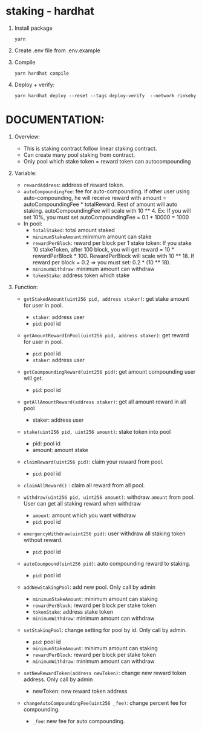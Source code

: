 # staking - hardhat

1. Install package 
    ```
    yarn
    ``` 
    
2. Create .env file from .env.example
3. Compile
    ```
    yarn hardhat compile
    ```
4. Deploy + verify:
    ```
    yarn hardhat deploy --reset --tags deploy-verify  --network rinkeby
    
    ```
# DOCUMENTATION:

1. Overview:
   - This is staking contract follow linear staking contract.
   - Can create many pool staking from contract.
   - Only pool which stake token = reward token can autocompounding


2. Variable:
   - `rewardAddress`: address of reward token.
   - `autoCompoundingFee`: fee for auto-compounding. If other user using auto-compounding, he will receive reward with amount = autoCompoundingFee * totalReward. Rest of amount will auto staking. autoCompoundingFee will scale with 10 ** 4. Ex: If you will set 10%, you must set autoCompoundingFee = 0.1 * 10000 = 1000
   - In pool:
      - `totalStaked`: total amount staked
      - `minimumStakeAmount`:minimum amount can stake
      - `rewardPerBlock`: reward per block per 1 stake token: If you stake 10 stakeToken, after 100 block, you will get reward = 10 * rewardPerBlock * 100. RewardPerBlock will scale with 10 ** 18. If reward per block = 0.2 => you must set: 0.2 * (10 ** 18).
      - `minimumWithdraw`: minimum amount can withdraw
      - `tokenStake`: address token which stake
3. Function:

   - `getStakedAmount(uint256 pid, address staker)`: get stake amount for user in pool.

       - `staker`: address user
       - `pid`: pool id

   - `getAmountRewardInPool(uint256 pid, address staker)`: get reward for user in pool.
       - `pid`: pool id
       - `staker`: address user

   - `getCoumpoundingReward(uint256 pid)`: get amount compounding user will get.
       - `pid`: pool id
   - `getAllAmountReward(address staker)`: get all amount reward in all pool
       - staker: address user

   - `stake(uint256 pid, uint256 amount)`: stake token into pool
       - pid: pool id
       - amount: amount stake

   - `claimReward(uint256 pid)`: claim your reward from pool.
       - `pid`: pool id

   - `claimAllReward()` : claim all reward from all pool.

   - `withdraw(uint256 pid, uint256 amount)`: withdraw `amount` from pool. User can get all staking reward when withdraw
       - `amount`: amount which you want withdraw
       - `pid`: pool id

   - `emergencyWithdraw(uint256 pid)`: user withdraw all staking token without reward.
       - `pid`: pool id

   - `autoCoumpound(uint256 pid)`: auto compounding reward to staking.
       - `pid`: pool id

   - `addNewStakingPool`: add new pool. Only call by admin
       - `minimumStakeAmount`: minimum amount can staking
       - `rewardPerBlock`: reward per block per stake token
       - `tokenStake`: address stake token 
       - `minimumWithdraw`: minimum amount can withdraw

   - `setStakingPool`: change setting for pool by id. Only call by admin.
       - `pid`: pool id
       - `minimumStakeAmount`: minimum amount can staking
       - `rewardPerBlock`: reward per block per stake token
       - `minimumWithdraw`: minimum amount can withdraw

    - `setNewRewardToken(address newToken)`: change new reward token address. Only call by admin
        - newToken: new reward token address

    - `changeAutoCompoundingFee(uint256 _fee)`: change percent fee for compounding.
        - `_fee`: new fee for auto compounding.